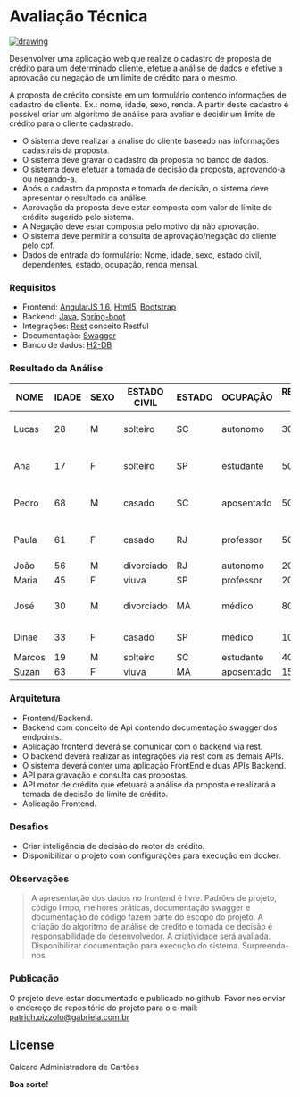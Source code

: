 # Avaliação Técnica

[![drawing](https://i1.wp.com/novidadesdetudo.com.br/wp-content/uploads/2015/09/SOLICITAR-CART%C3%83O-CALCARD.png?fit=347%2C222)](http://www.calcard.com.br/)

Desenvolver uma aplicação web que realize o cadastro de proposta de crédito para um determinado cliente, efetue a análise de dados e efetive a aprovação ou negação de um limite de crédito para o mesmo.

A proposta de crédito consiste em um formulário contendo informações de cadastro de cliente. Ex.: nome, idade, sexo, renda.
A partir deste cadastro é possível criar um algoritmo de análise para avaliar e decidir um limite de crédito para o cliente cadastrado.

  - O sistema deve realizar a análise do cliente baseado nas informações cadastrais da proposta.
  - O sistema deve gravar o cadastro da proposta no banco de dados.
  - O sistema deve efetuar a tomada de decisão da proposta, aprovando-a ou negando-a.   
  - Após o cadastro da proposta e tomada de decisão, o sistema deve apresentar o resultado da análise. 
  - Aprovação da proposta deve estar composta com valor de limite de crédito sugerido pelo sistema.
  - A Negação deve estar composta pelo motivo da não aprovação.
  - O sistema deve permitir a consulta de aprovação/negação do cliente pelo cpf.
  - Dados de entrada do formulário: Nome, idade, sexo, estado civil, dependentes, estado, ocupação, renda mensal.

### Requisitos

  - Frontend: [AngularJS 1.6], [Html5], [Bootstrap]
  - Backend: [Java], [Spring-boot]
  - Integrações: [Rest] conceito Restful
  - Documentação: [Swagger]
  - Banco de dados: [H2-DB] 


### Resultado da Análise  

| NOME   | IDADE  | SEXO   | ESTADO CIVIL | ESTADO | OCUPAÇÃO  | RENDA R$| RESULTADO ANÁLISE | LIMITE | 
| ------ | ------ | ------ | ------       | ------ | ------    | ------  | ------            | ------ |        
| Lucas	 | 28     | M      | solteiro     |	SC     | autonomo  | 3000    | Aprovado          | entre 1000 - 1500 |
| Ana	 | 17     | F	   | solteiro     |	SP     | estudante | 500     | Aprovado          | entre 100 - 200   |
| Pedro	 | 68     | M      | casado	      | SC	   | aposentado| 5000    | Aprovado          | entre 1000 - 1200 |
| Paula	 | 61     | F      | casado	      | RJ	   | professor | 5000    | Aprovado          | entre 1000 - 1500 |
| João	 | 56     | M      | divorciado   |	RJ	   | autonomo  | 2000    | Reprovado         ||	
| Maria	 | 45     | F      | viuva	      | SP	   | professor | 2000    | Reprovado         ||
| José	 | 30     | M      | divorciado   |	MA	   | médico	   | 8000    | Aprovado          | entre 4000 - 5500 |
| Dinae  | 33     | F      | casado	      | SP	   | médico	   | 10000   | Aprovado          | superior 6000     |
| Marcos | 19     | M      | solteiro     |	SC	   | estudante | 400     | Reprovado         ||	
| Suzan  | 63     | F      | viuva	      | MA	   | aposentado| 1500    | Reprovado         ||


### Arquitetura

  - Frontend/Backend.
  - Backend com conceito de Api contendo documentação swagger dos endpoints.
  - Aplicação frontend deverá se comunicar com o backend via rest.
  - O backend deverá realizar as integrações via rest com as demais APIs.
  - O sistema deverá conter uma aplicação FrontEnd e duas APIs Backend.
  - API para gravação e consulta das propostas.
  - API motor de crédito que efetuará a análise da proposta e realizará a tomada de decisão do limite de crédito.
  - Aplicação Frontend.

### Desafios

  - Criar inteligência de decisão do motor de crédito.
  - Disponibilizar o projeto com configurações para execução em docker. 

### Observações 

> A apresentação dos dados no frontend é livre.
> Padrões de projeto, código limpo, melhores práticas, documentação swagger e documentação do código fazem parte do escopo do projeto.
> A criação do algoritmo de análise de crédito e tomada de decisão é responsabilidade do desenvolvedor. A criatividade será avaliada.  
> Disponibilizar documentação para execução do sistema.
> Surpreenda-nos. 
  
### Publicação

O projeto deve estar documentado e publicado no github.
Favor nos enviar o endereço do repositório do projeto para o e-mail: patrich.pizzolo@gabriela.com.br


License
----

Calcard Administradora de Cartões


**Boa sorte!**

   [AngularJS 1.6]: <http://angularjs.org>	
   [Html5]: <https://www.w3.org/TR/html5/>
   [Bootstrap]: <http://getbootstrap.com/>
   [Java]: <http://www.oracle.com/technetwork/pt/java/javase/downloads/jdk8-downloads-2133151.html>
   [Spring-boot]: <https://projects.spring.io/spring-boot/>
   [Rest]: <https://www.w3.org/2001/sw/wiki/REST>
   [Swagger]: <https://swagger.io/>
   [H2-DB]: <http://www.h2database.com/html/main.html>   
   